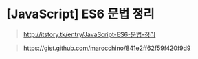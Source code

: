 # [JavaScript] ES6 문법 정리

> http://itstory.tk/entry/JavaScript-ES6-문법-정리

> https://gist.github.com/marocchino/841e2ff62f59f420f9d9
